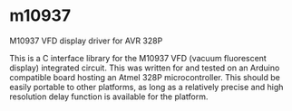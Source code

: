 # m10937
M10937 VFD display driver for AVR 328P

This is a C interface library for the M10937 VFD (vacuum fluorescent display) integrated circuit. This was written for and tested on an Arduino compatible board hosting an Atmel 328P microcontroller. This should be easily portable to other platforms, as long as a relatively precise and high resolution delay function is available for the platform. 
